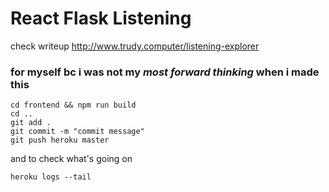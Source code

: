 # React Flask Listening

check writeup http://www.trudy.computer/listening-explorer

### for myself bc i was not my _most forward thinking_ when i made this

```
cd frontend && npm run build
cd ..
git add .
git commit -m "commit message"
git push heroku master
```

and to check what's going on

```
heroku logs --tail
```
